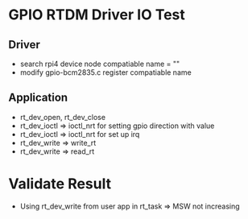 # GPIO RTDM Driver IO Test

## Driver
* search rpi4 device node compatiable name = ""
* modify gpio-bcm2835.c register compatiable name

## Application
* rt_dev_open, rt_dev_close
* rt_dev_ioctl => ioctl_nrt for setting gpio direction with value
* rt_dev_ioctl => ioctl_nrt for set up irq
* rt_dev_write => write_rt
* rt_dev_write => read_rt

# Validate Result
* Using rt_dev_write from user app in rt_task => MSW not increasing